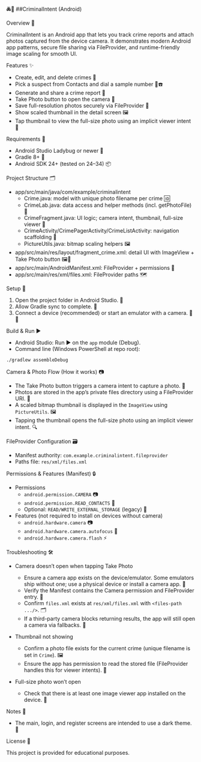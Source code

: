 🚔📱 ##CriminalIntent (Android)

Overview 🧭

CriminalIntent is an Android app that lets you track crime reports and attach photos captured from the device camera. It demonstrates modern Android app patterns, secure file sharing via FileProvider, and runtime-friendly image scaling for smooth UI.

Features ✨

- Create, edit, and delete crimes 📝
- Pick a suspect from Contacts and dial a sample number 👤☎️
- Generate and share a crime report 📨
- Take Photo button to open the camera 📸
- Save full-resolution photos securely via FileProvider 🔐
- Show scaled thumbnail in the detail screen 🖼️
- Tap thumbnail to view the full-size photo using an implicit viewer intent 🔎

Requirements 🔧

- Android Studio Ladybug or newer 🐞
- Gradle 8+ 🧱
- Android SDK 24+ (tested on 24–34) 📦

Project Structure 🗂️

- app/src/main/java/com/example/criminalintent
  - Crime.java: model with unique photo filename per crime 🆔
  - CrimeLab.java: data access and helper methods (incl. getPhotoFile) 🧪
  - CrimeFragment.java: UI logic; camera intent, thumbnail, full-size viewer 🧩
  - CrimeActivity/CrimePagerActivity/CrimeListActivity: navigation scaffolding 🧭
  - PictureUtils.java: bitmap scaling helpers 🖼️
- app/src/main/res/layout/fragment_crime.xml: detail UI with ImageView + Take Photo button 🖼️📸
- app/src/main/AndroidManifest.xml: FileProvider + permissions 📜
- app/src/main/res/xml/files.xml: FileProvider paths 🗺️

Setup 🚀

1) Open the project folder in Android Studio. 🧰
2) Allow Gradle sync to complete. 🔄
3) Connect a device (recommended) or start an emulator with a camera. 📱🧪

Build & Run ▶️

- Android Studio: Run ▶ on the `app` module (Debug).
- Command line (Windows PowerShell at repo root):

```bash
./gradlew assembleDebug
```

Camera & Photo Flow (How it works) 📷

- The Take Photo button triggers a camera intent to capture a photo. 🎯
- Photos are stored in the app’s private files directory using a FileProvider URI. 🔐
- A scaled bitmap thumbnail is displayed in the `ImageView` using `PictureUtils`. 🖼️
- Tapping the thumbnail opens the full-size photo using an implicit viewer intent. 🔍

FileProvider Configuration 🗃️

- Manifest authority: `com.example.criminalintent.fileprovider`
- Paths file: `res/xml/files.xml`

Permissions & Features (Manifest) 🔒

- Permissions
  - `android.permission.CAMERA` 📷
  - `android.permission.READ_CONTACTS` 📇
  - Optional: `READ/WRITE_EXTERNAL_STORAGE` (legacy) 💾
- Features (not required to install on devices without camera)
  - `android.hardware.camera` 📷
  - `android.hardware.camera.autofocus` 🎯
  - `android.hardware.camera.flash` ⚡

Troubleshooting 🛠️

- Camera doesn’t open when tapping Take Photo
  - Ensure a camera app exists on the device/emulator. Some emulators ship without one; use a physical device or install a camera app. 📱
  - Verify the Manifest contains the Camera permission and FileProvider entry. 📜
  - Confirm `files.xml` exists at `res/xml/files.xml` with `<files-path .../>`. 🗂️
  - If a third-party camera blocks returning results, the app will still open a camera via fallbacks. 🔁

- Thumbnail not showing
  - Confirm a photo file exists for the current crime (unique filename is set in `Crime`). 🖼️
  - Ensure the app has permission to read the stored file (FileProvider handles this for viewer intents). 🔐

- Full-size photo won’t open
  - Check that there is at least one image viewer app installed on the device. 🔎

Notes 📝

- The main, login, and register screens are intended to use a dark theme. 🌙

License 📄

This project is provided for educational purposes.




